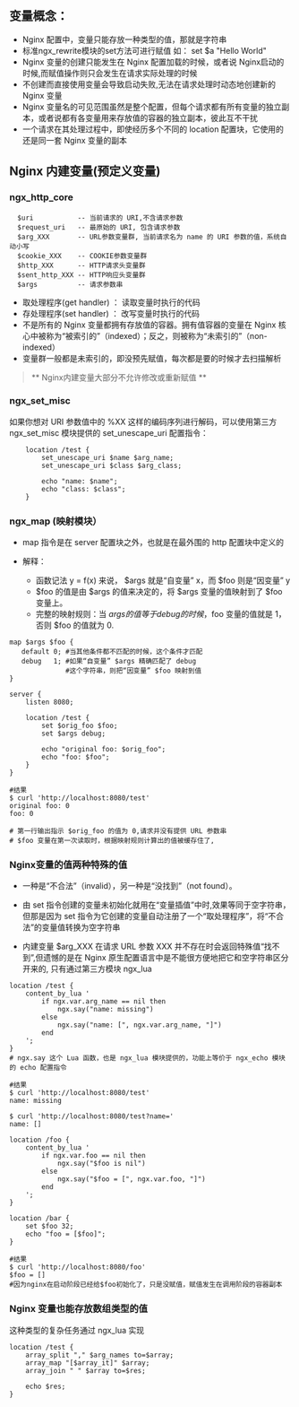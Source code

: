 ## 变量概念：
* Nginx 配置中，变量只能存放一种类型的值，那就是字符串
* 标准ngx_rewrite模块的set方法可进行赋值 如： set $a  "Hello World" 
* Nginx 变量的创建只能发生在 Nginx 配置加载的时候，或者说 Nginx启动的时候,而赋值操作则只会发生在请求实际处理的时候
* 不创建而直接使用变量会导致启动失败,无法在请求处理时动态地创建新的 Nginx 变量
* Nginx 变量名的可见范围虽然是整个配置，但每个请求都有所有变量的独立副本，或者说都有各变量用来存放值的容器的独立副本，彼此互不干扰
* 一个请求在其处理过程中，即使经历多个不同的 location 配置块，它使用的还是同一套 Nginx 变量的副本


## Nginx 内建变量(预定义变量)

### ngx_http_core

      $uri           -- 当前请求的 URI,不含请求参数
      $request_uri   -- 最原始的 URI, 包含请求参数
      $arg_XXX       -- URL参数变量群, 当前请求名为 name 的 URI 参数的值，系统自动小写
      $cookie_XXX    -- COOKIE参数变量群
      $http_XXX      -- HTTP请求头变量群
      $sent_http_XXX -- HTTP响应头变量群
      $args          -- 请求参数串


* 取处理程序(get handler) ： 读取变量时执行的代码
* 存处理程序(set handler) ： 改写变量时执行的代码
* 不是所有的 Nginx 变量都拥有存放值的容器。拥有值容器的变量在 Nginx 核心中被称为“被索引的”（indexed）；反之，则被称为“未索引的”（non-indexed）
* 变量群一般都是未索引的，即没预先赋值，每次都是要的时候才去扫描解析

> ** Nginx内建变量大部分不允许修改或重新赋值 **


### ngx_set_misc 

如果你想对 URI 参数值中的 %XX 这样的编码序列进行解码，可以使用第三方 ngx_set_misc 模块提供的 set_unescape_uri 配置指令：

```
    location /test {
        set_unescape_uri $name $arg_name;
        set_unescape_uri $class $arg_class;

        echo "name: $name";
        echo "class: $class";
    }
```




### ngx_map (映射模块）

* map 指令是在 server 配置块之外，也就是在最外围的 http 配置块中定义的

* 解释：
  - 函数记法 y = f(x) 来说， $args 就是“自变量” x，而 $foo 则是“因变量” y
  - $foo 的值是由 $args 的值来决定的，将 $args 变量的值映射到了 $foo 变量上。
  - 完整的映射规则：当 $args 的值等于 debug 的时候，$foo 变量的值就是 1，否则 $foo 的值就为 0.

```
map $args $foo {
   default 0; #当其他条件都不匹配的时候，这个条件才匹配
   debug   1; #如果“自变量” $args 精确匹配了 debug
              #这个字符串，则把“因变量” $foo 映射到值        
}

server {
    listen 8080;

    location /test {
        set $orig_foo $foo;
        set $args debug;

        echo "original foo: $orig_foo";
        echo "foo: $foo";
    }
}

#结果
$ curl 'http://localhost:8080/test'
original foo: 0
foo: 0

# 第一行输出指示 $orig_foo 的值为 0,请求并没有提供 URL 参数串
# $foo 变量在第一次读取时，根据映射规则计算出的值被缓存住了, 
```


### Nginx变量的值两种特殊的值

*  一种是“不合法”（invalid），另一种是“没找到”（not found）。
*  由 set 指令创建的变量未初始化就用在“变量插值”中时,效果等同于空字符串，但那是因为 set 指令为它创建的变量自动注册了一个“取处理程序”，将“不合法”的变量值转换为空字符串

* 内建变量 $arg_XXX 在请求 URL 参数 XXX 并不存在时会返回特殊值“找不到”,但遗憾的是在 Nginx 原生配置语言中是不能很方便地把它和空字符串区分开来的, 只有通过第三方模块 ngx_lua

```
location /test {
    content_by_lua '
        if ngx.var.arg_name == nil then
            ngx.say("name: missing")
        else
            ngx.say("name: [", ngx.var.arg_name, "]")
        end
    ';
}
# ngx.say 这个 Lua 函数，也是 ngx_lua 模块提供的，功能上等价于 ngx_echo 模块的 echo 配置指令

#结果
$ curl 'http://localhost:8080/test'
name: missing

$ curl 'http://localhost:8080/test?name='
name: []
```

```
location /foo {
    content_by_lua '
        if ngx.var.foo == nil then
            ngx.say("$foo is nil")
        else
            ngx.say("$foo = [", ngx.var.foo, "]")
        end
    ';
}

location /bar {
    set $foo 32;
    echo "foo = [$foo]";
}

#结果
$ curl 'http://localhost:8080/foo'
$foo = []
#因为nginx在启动阶段已经给$foo初始化了，只是没赋值，赋值发生在调用阶段的容器副本
```


###  Nginx 变量也能存放数组类型的值

这种类型的复杂任务通过 ngx_lua 实现
```
location /test {
    array_split "," $arg_names to=$array;
    array_map "[$array_it]" $array;
    array_join " " $array to=$res;

    echo $res;
}
 ```
